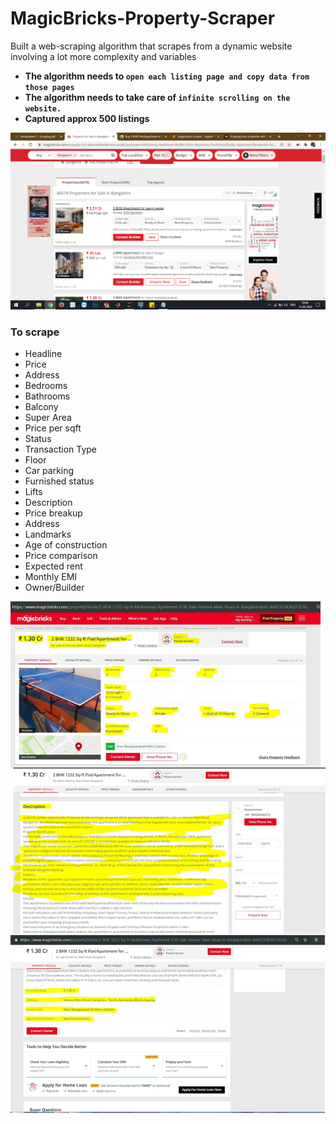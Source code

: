# MagicBricks-Property-Scraper
Built a web-scraping algorithm that scrapes from a dynamic website involving a lot more complexity and variables
- **The algorithm needs to `open each listing page and copy data from those pages`**
- **The algorithm needs to take care of `infinite scrolling on the website.`**
- **Captured approx 500 listings**

<img src='p_list.png' />

### To scrape
- Headline
- Price
- Address
- Bedrooms
- Bathrooms
- Balcony
- Super Area
- Price per sqft
- Status
- Transaction Type
- Floor
- Car parking
- Furnished status
- Lifts
- Description
- Price breakup
- Address
- Landmarks
- Age of construction
- Price comparison
- Expected rent
- Monthly EMI
- Owner/Builder
<img src='Untitled.png' />
